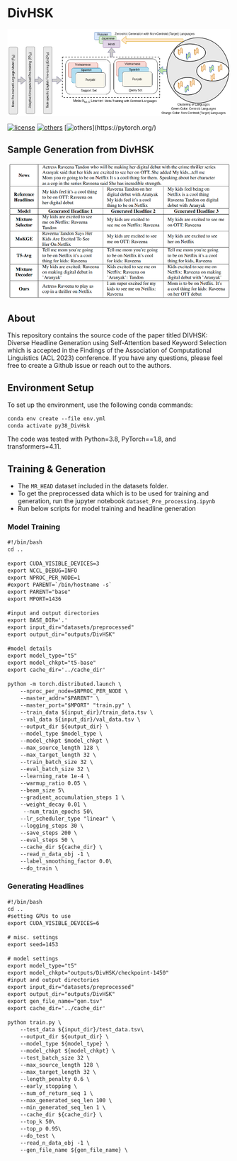 # DivHSK


![](https://github.com/kaushal0494/Meta_XNLG/blob/main/metaxng.png)

[![license](https://img.shields.io/github/license/mashape/apistatus.svg?maxAge=2592000)](https://github.com/Arko98/Hostility-Detection-in-Hindi-Constraint-2021/blob/main/LICENSE)
[![others](https://img.shields.io/badge/Huggingface-Cuda%2011.1.0-brightgreen)](https://huggingface.co/)
[![others](https://img.shields.io/badge/PyTorch-Stable%20(1.8.1)-orange)](https://pytorch.org/)

## Sample Generation from DivHSK


![](https://github.com/kaushal0494/DivHSK/blob/main/divhsk_gen.png)

## About

This repository contains the source code of the paper titled DIVHSK: Diverse Headline Generation using Self-Attention based Keyword Selection which is accepted in the Findings of the Association of Computational Linguistics (ACL 2023) conference. If you have any questions, please feel free to create a Github issue or reach out to the authors.

## Environment Setup
To set up the environment, use the following conda commands:
```
conda env create --file env.yml
conda activate py38_DivHsk
```
The code was tested with Python=3.8, PyTorch==1.8, and transformers=4.11.

## Training & Generation

- The `MR_HEAD` dataset included in the datasets folder. 
- To get the preprocessed data which is to be used for training and generation, run the jupyter notebook `dataset_Pre_processing.ipynb`
- Run below scripts for model training and headline generation

### Model Training 
```
#!/bin/bash
cd ..

export CUDA_VISIBLE_DEVICES=3
export NCCL_DEBUG=INFO
export NPROC_PER_NODE=1
#export PARENT=`/bin/hostname -s`
export PARENT="base"
export MPORT=1436

#input and output directories
export BASE_DIR='.'
export input_dir="datasets/preprocessed"
export output_dir="outputs/DivHSK"

#model details
export model_type="t5" 
export model_chkpt="t5-base"
export cache_dir='../cache_dir'

python -m torch.distributed.launch \
    --nproc_per_node=$NPROC_PER_NODE \
    --master_addr="$PARENT" \
    --master_port="$MPORT" "train.py" \
    --train_data ${input_dir}/train_data.tsv \
    --val_data ${input_dir}/val_data.tsv \
    --output_dir ${output_dir} \
    --model_type $model_type \
    --model_chkpt $model_chkpt \
    --max_source_length 128 \
    --max_target_length 32 \
    --train_batch_size 32 \
    --eval_batch_size 32 \
    --learning_rate 1e-4 \
    --warmup_ratio 0.05 \
    --beam_size 5\
    --gradient_accumulation_steps 1 \
    --weight_decay 0.01 \
     --num_train_epochs 50\
    --lr_scheduler_type "linear" \
    --logging_steps 30 \
    --save_steps 200 \
    --eval_steps 50 \
    --cache_dir ${cache_dir} \
    --read_n_data_obj -1 \
    --label_smoothing_factor 0.0\
    --do_train \
```
### Generating Headlines

```
#!/bin/bash
cd ..
#setting GPUs to use
export CUDA_VISIBLE_DEVICES=6

# misc. settings
export seed=1453

# model settings
export model_type="t5" 
export model_chkpt="outputs/DivHSK/checkpoint-1450"
#input and output directories
export input_dir="datasets/preprocessed"
export output_dir="outputs/DivHSK"
export gen_file_name="gen.tsv"
export cache_dir='../cache_dir'

python train.py \
    --test_data ${input_dir}/test_data.tsv\
    --output_dir ${output_dir} \
    --model_type ${model_type} \
    --model_chkpt ${model_chkpt} \
    --test_batch_size 32 \
    --max_source_length 128 \
    --max_target_length 32 \
    --length_penalty 0.6 \
    --early_stopping \
    --num_of_return_seq 1 \
    --max_generated_seq_len 100 \
    --min_generated_seq_len 1 \
    --cache_dir ${cache_dir} \
    --top_k 50\
    --top_p 0.95\
    --do_test \
    --read_n_data_obj -1 \
    --gen_file_name ${gen_file_name} \
```

